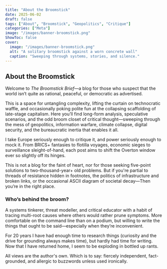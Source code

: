 ```yaml
---
title: "About the Broomstick"
date: 2025-06-02
draft: false
tags: ["About", "Broomstick", "Geopolitics", "Critique"]
categories: ["Meta"]
image: "/images/banner-broomstick.png"
ShowToc: false
cover:
  image: "/images/banner-broomstick.png"
  alt: "A solitary broomstick against a worn concrete wall"
  caption: "Sweeping through systems, stories, and silence."
---
```


## About the Broomstick

Welcome to *The Broomstick Brief*—a blog for those who suspect that the world isn’t quite as rational, peaceful, or 
democratic as advertised.

This is a space for untangling complexity, lifting the curtain on technocratic waffle, and occasionally poking polite 
fun at the collapsing scaffolding of late-stage capitalism. Here you’ll find long-form analysis, speculative scenarios, 
and the odd broom closet of critical thought—sweeping through the mess of geopolitics, information warfare, climate 
collapse, digital security, and the bureaucratic inertia that enables it all.

I take Europe seriously enough to critique it, and power seriously enough to mock it. From BRICS+ fantasies to 
flotilla voyages, economic sieges to surveillance sleight-of-hand, each post aims to shift the Overton window ever 
so slightly off its hinges.

This is not a blog for the faint of heart, nor for those seeking five-point solutions to two-thousand-year+ old problems. 
But if you're partial to threads of resistance hidden in footnotes, the politics of infrastructure and broken links, 
or the occasional ASCII diagram of societal decay—Then you’re in the right place.

### Who’s behind the broom?

A systems tinkerer, threat modeller, and critical educator with a habit of tracing multi-root causes where others would 
rather prune symptoms. More comfortable on the command line than on a podium, but willing to write the things that 
ought to be said—especially when they’re inconvenient.

For 20 years I have had enough time to research things (curiosity and the drive for grounding 
always makes time), but hardly had time for writing. Now that I have returned home, I seem to be exploding in bottled 
up rants.

All views are the author's own. Which is to say: fiercely independent, fact-grounded, and allergic to buzzwords 
unless used ironically.
